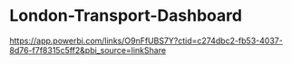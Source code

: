 ﻿# London-Transport-Dashboard

https://app.powerbi.com/links/O9nFfUBS7Y?ctid=c274dbc2-fb53-4037-8d76-f7f8315c5ff2&pbi_source=linkShare
